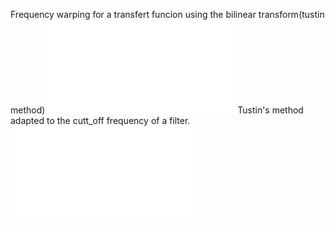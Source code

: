 Frequency warping for a transfert funcion using the bilinear transform(tustin method)
![Alt text](images/bilinear.pdf)
Tustin's method adapted to the cutt_off frequency of a filter.
![Alt text](images/bilinear_adapted.pdf)
